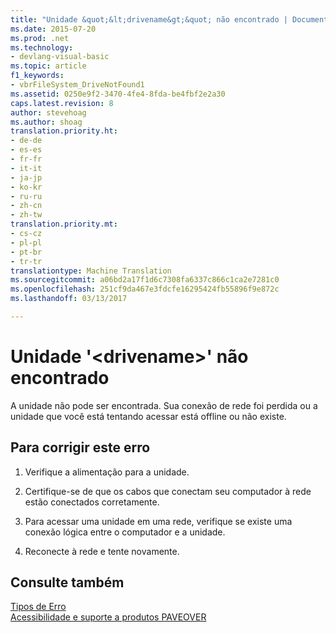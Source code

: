 ```yaml
---
title: "Unidade &quot;&lt;drivename&gt;&quot; não encontrado | Documentos do Microsoft"
ms.date: 2015-07-20
ms.prod: .net
ms.technology:
- devlang-visual-basic
ms.topic: article
f1_keywords:
- vbrFileSystem_DriveNotFound1
ms.assetid: 0250e9f2-3470-4fe4-8fda-be4fbf2e2a30
caps.latest.revision: 8
author: stevehoag
ms.author: shoag
translation.priority.ht:
- de-de
- es-es
- fr-fr
- it-it
- ja-jp
- ko-kr
- ru-ru
- zh-cn
- zh-tw
translation.priority.mt:
- cs-cz
- pl-pl
- pt-br
- tr-tr
translationtype: Machine Translation
ms.sourcegitcommit: a06bd2a17f1d6c7308fa6337c866c1ca2e7281c0
ms.openlocfilehash: 251cf9da467e3fdcfe16295424fb55896f9e872c
ms.lasthandoff: 03/13/2017

---
```

# <a name="drive-39ltdrivenamegt39-not-found"></a>Unidade '&lt;drivename&gt;' não encontrado
A unidade não pode ser encontrada. Sua conexão de rede foi perdida ou a unidade que você está tentando acessar está offline ou não existe.  
  
## <a name="to-correct-this-error"></a>Para corrigir este erro  
  
1.  Verifique a alimentação para a unidade.  
  
2.  Certifique-se de que os cabos que conectam seu computador à rede estão conectados corretamente.  
  
3.  Para acessar uma unidade em uma rede, verifique se existe uma conexão lógica entre o computador e a unidade.  
  
4.  Reconecte à rede e tente novamente.  
  
## <a name="see-also"></a>Consulte também  
 [Tipos de Erro](../../visual-basic/programming-guide/language-features/error-types.md)   
 [Acessibilidade e suporte a produtos PAVEOVER](http://msdn.microsoft.com/en-us/14e1d293-7b6d-40a6-bf3e-a92f8ee6c88c)
